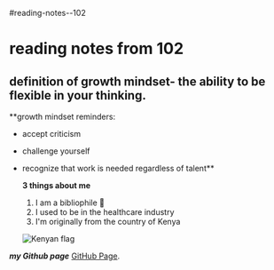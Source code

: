 #reading-notes--102

# reading notes from 102

## definition of growth mindset- the ability to be flexible in your thinking.

**growth mindset reminders: 
* accept criticism 

* challenge yourself

* recognize that work is needed regardless of talent**


     **3 things about me**
     
    1. I am a bibliophile 📖
    2. I used to be in the healthcare industry
    3. I'm originally from the country of Kenya
    
   ![Kenyan flag]( https://cdn.britannica.com/15/15-004-B5D6BF80/Flag-Kenya.jpg)
 
***my Github page*** [GitHub Page](https://github.com/mariaka86).
